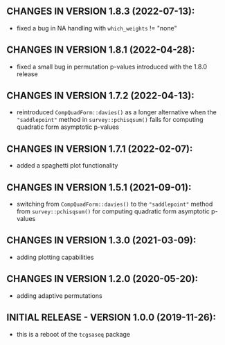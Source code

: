 CHANGES IN VERSION 1.8.3 (2022-07-13):
--------------------------------------
 + fixed a bug in NA handling with `which_weights` != "none"


CHANGES IN VERSION 1.8.1 (2022-04-28):
--------------------------------------
 + fixed a small bug in permutation p-values introduced with the 1.8.0 release


CHANGES IN VERSION 1.7.2 (2022-04-13):
--------------------------------------
 + reintroduced `CompQuadForm::davies()` as a longer alternative when the
 `"saddlepoint"` method in `survey::pchisqsum()` fails for computing quadratic 
 form asymptotic p-values
 
 
CHANGES IN VERSION 1.7.1 (2022-02-07):
--------------------------------------
 + added a spaghetti plot functionality


CHANGES IN VERSION 1.5.1 (2021-09-01):
--------------------------------------
+ switching from `CompQuadForm::davies()` to the `"saddlepoint"` method from 
 `survey::pchisqsum()` for computing quadratic form asymptotic p-values


CHANGES IN VERSION 1.3.0 (2021-03-09):
--------------------------------------
+ adding plotting capabilities


CHANGES IN VERSION 1.2.0 (2020-05-20):
--------------------------------------
+ adding adaptive permutations


INITIAL RELEASE - VERSION 1.0.0 (2019-11-26):
---------------------------------------------
+ this is a reboot of the `tcgsaseq` package

